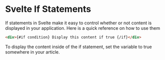 # Svelte If Statements

If statements in Svelte make it easy to control whether or not content is displayed in your application. Here is a quick reference on how to use them

```html
<div>{#if condition} Display this content if true {/if}</div>
```

To display the content inside of the if statement, set the variable to true somewhere in your article.
